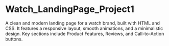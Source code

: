 # Watch_LandingPage_Project1
A clean and modern landing page for a watch brand, built with HTML and CSS. It features a responsive layout, smooth animations, and a minimalistic design. Key sections include Product Features, Reviews, and Call-to-Action buttons.
